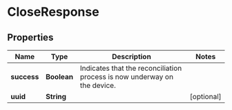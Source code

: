 
# CloseResponse

## Properties
Name | Type | Description | Notes
------------ | ------------- | ------------- | -------------
**success** | **Boolean** | Indicates that the reconciliation process is now underway on the device. | 
**uuid** | **String** |  |  [optional]



